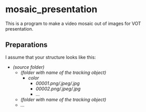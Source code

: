  # mosaic_presentation 

This is a program to make a video mosaic out of images for VOT presentation.

## Preparations

I assume that your structure looks like this:
<i>
* (source folder)
    * (folder with name of the tracking object)
        * color
            * 00001.png/.jpeg/.jpg
            * 00002.png/.jpeg/.jpg
            * ...
    * (folder with name of the tracking object)
    * ...
</i>
